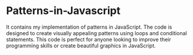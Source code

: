 # Patterns-in-Javascript

It contains my implementation of patterns in JavaScript. The code is designed to create visually appealing patterns using loops and conditional statements. This code is perfect for anyone looking to improve their programming skills or create beautiful graphics in JavaScript. 
